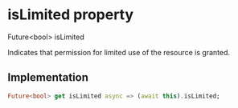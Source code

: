 


# isLimited property









Future&lt;bool> isLimited
  




<p>Indicates that permission for limited use of the resource is granted.</p>



## Implementation

```dart
Future<bool> get isLimited async => (await this).isLimited;
```








